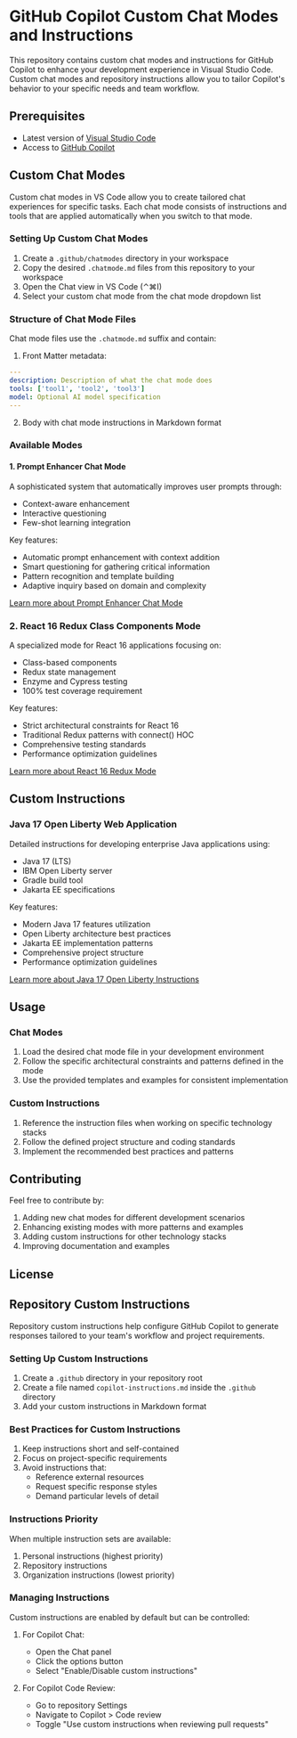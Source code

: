 # GitHub Copilot Custom Chat Modes and Instructions

This repository contains custom chat modes and instructions for GitHub Copilot to enhance your development experience in Visual Studio Code. Custom chat modes and repository instructions allow you to tailor Copilot's behavior to your specific needs and team workflow.

## Prerequisites

- Latest version of [Visual Studio Code](https://code.visualstudio.com/download)
- Access to [GitHub Copilot](https://github.com/github-copilot/signup)

## Custom Chat Modes

Custom chat modes in VS Code allow you to create tailored chat experiences for specific tasks. Each chat mode consists of instructions and tools that are applied automatically when you switch to that mode.

### Setting Up Custom Chat Modes

1. Create a `.github/chatmodes` directory in your workspace
2. Copy the desired `.chatmode.md` files from this repository to your workspace
3. Open the Chat view in VS Code (⌃⌘I)
4. Select your custom chat mode from the chat mode dropdown list

### Structure of Chat Mode Files

Chat mode files use the `.chatmode.md` suffix and contain:

1. Front Matter metadata:
```yaml
---
description: Description of what the chat mode does
tools: ['tool1', 'tool2', 'tool3']
model: Optional AI model specification
---
```

2. Body with chat mode instructions in Markdown format

### Available Modes

#### 1. Prompt Enhancer Chat Mode
A sophisticated system that automatically improves user prompts through:
- Context-aware enhancement
- Interactive questioning
- Few-shot learning integration

Key features:
- Automatic prompt enhancement with context addition
- Smart questioning for gathering critical information
- Pattern recognition and template building
- Adaptive inquiry based on domain and complexity

[Learn more about Prompt Enhancer Chat Mode](custom-chat-modes/prompt-enhancer.chatmode.md)

### 2. React 16 Redux Class Components Mode
A specialized mode for React 16 applications focusing on:
- Class-based components
- Redux state management
- Enzyme and Cypress testing
- 100% test coverage requirement

Key features:
- Strict architectural constraints for React 16
- Traditional Redux patterns with connect() HOC
- Comprehensive testing standards
- Performance optimization guidelines

[Learn more about React 16 Redux Mode](custom-chat-modes/react-16-legacy-mode.chatmode.md)

## Custom Instructions

### Java 17 Open Liberty Web Application
Detailed instructions for developing enterprise Java applications using:
- Java 17 (LTS)
- IBM Open Liberty server
- Gradle build tool
- Jakarta EE specifications

Key features:
- Modern Java 17 features utilization
- Open Liberty architecture best practices
- Jakarta EE implementation patterns
- Comprehensive project structure
- Performance optimization guidelines

[Learn more about Java 17 Open Liberty Instructions](custom-instructions/java17-openliberty.md)

## Usage

### Chat Modes
1. Load the desired chat mode file in your development environment
2. Follow the specific architectural constraints and patterns defined in the mode
3. Use the provided templates and examples for consistent implementation

### Custom Instructions
1. Reference the instruction files when working on specific technology stacks
2. Follow the defined project structure and coding standards
3. Implement the recommended best practices and patterns

## Contributing

Feel free to contribute by:
1. Adding new chat modes for different development scenarios
2. Enhancing existing modes with more patterns and examples
3. Adding custom instructions for other technology stacks
4. Improving documentation and examples

## License

## Repository Custom Instructions

Repository custom instructions help configure GitHub Copilot to generate responses tailored to your team's workflow and project requirements.

### Setting Up Custom Instructions

1. Create a `.github` directory in your repository root
2. Create a file named `copilot-instructions.md` inside the `.github` directory
3. Add your custom instructions in Markdown format

### Best Practices for Custom Instructions

1. Keep instructions short and self-contained
2. Focus on project-specific requirements
3. Avoid instructions that:
   - Reference external resources
   - Request specific response styles
   - Demand particular levels of detail

### Instructions Priority

When multiple instruction sets are available:
1. Personal instructions (highest priority)
2. Repository instructions
3. Organization instructions (lowest priority)

### Managing Instructions

Custom instructions are enabled by default but can be controlled:

1. For Copilot Chat:
   - Open the Chat panel
   - Click the options button
   - Select "Enable/Disable custom instructions"

2. For Copilot Code Review:
   - Go to repository Settings
   - Navigate to Copilot > Code review
   - Toggle "Use custom instructions when reviewing pull requests"


